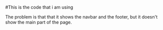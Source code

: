 #This is the code that i am using

The problem is that that it shows the navbar and the footer, but it doesn't show the main part of the page.